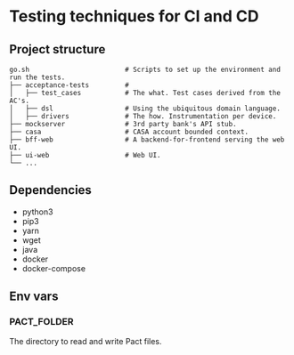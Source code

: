 # Testing techniques for CI and CD

## Project structure

    go.sh                        # Scripts to set up the environment and run the tests.
    ├── acceptance-tests         #
    │   ├── test_cases           # The what. Test cases derived from the AC's.
    │   ├── dsl                  # Using the ubiquitous domain language.
    │   ├── drivers              # The how. Instrumentation per device.
    ├── mockserver               # 3rd party bank's API stub.
    ├── casa                     # CASA account bounded context.
    ├── bff-web                  # A backend-for-frontend serving the web UI.
    ├── ui-web                   # Web UI.
    └── ...

## Dependencies

- python3
- pip3
- yarn
- wget
- java
- docker
- docker-compose

## Env vars

### PACT_FOLDER
The directory to read and write Pact files.
